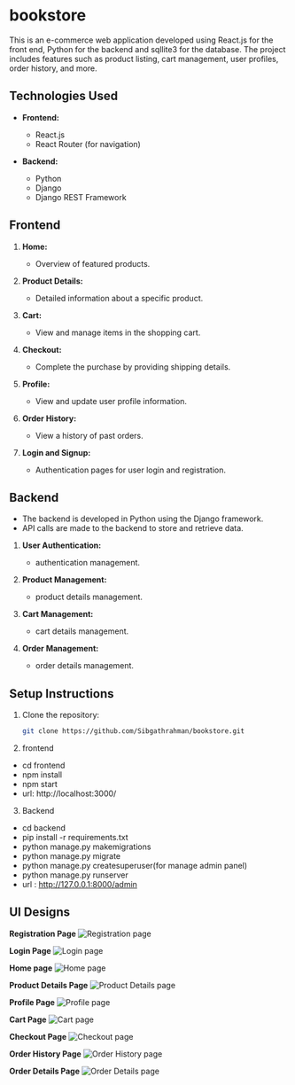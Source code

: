 # bookstore

This is an e-commerce web application developed using React.js for the front end, Python for the backend and sqllite3 for the database. The project includes features such as product listing, cart management, user profiles, order history, and more.

## Technologies Used

- **Frontend:**
  - React.js  
  - React Router (for navigation)

- **Backend:**
  - Python
  - Django
  - Django REST Framework

## Frontend

1. **Home:**
   - Overview of featured products.

2. **Product Details:**
   - Detailed information about a specific product.

3. **Cart:**
   - View and manage items in the shopping cart.

4. **Checkout:**
   - Complete the purchase by providing shipping details.

5. **Profile:**
   - View and update user profile information.

6. **Order History:**
   - View a history of past orders.

7. **Login and Signup:**
   - Authentication pages for user login and registration.


## Backend

- The backend is developed in Python using the Django framework.
- API calls are made to the backend to store and retrieve data.
  

1. **User Authentication:**
   - authentication management.

2. **Product Management:**
   - product details management.

3. **Cart Management:**
   - cart details management.

4. **Order Management:**
   - order details management.

## Setup Instructions

1. Clone the repository:

   ```bash
   git clone https://github.com/Sibgathrahman/bookstore.git

2. frontend
  - cd frontend
  - npm install
  - npm start
  - url: http://localhost:3000/

3. Backend
  - cd backend
  - pip install -r requirements.txt
  - python manage.py makemigrations
  - python manage.py migrate
  - python manage.py createsuperuser(for manage admin panel)
  - python manage.py runserver
  - url : http://127.0.0.1:8000/admin


## UI Designs

**Registration Page**
![Registration page](./uiImages/register.png)




**Login Page**
![Login page](./uiImages/login.png)




**Home page**
![Home page](./uiImages/home.png)




**Product Details Page**
![Product Details page](./uiImages/productDetails.png)




**Profile Page**
![Profile page](./uiImages/profile.png)




**Cart Page**
![Cart page](./uiImages/cart.png)




**Checkout Page**
![Checkout page](./uiImages/checkout.png)




**Order History Page**
![Order History page](./uiImages/orderHistory.png)




**Order Details Page**
![Order Details page](./uiImages/orderDetails.png)

